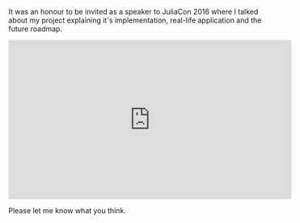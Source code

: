 <!-- 
.. title: JuliaCon 2016 Talk
.. slug: juliacon-2016-talk
.. date: 2016-07-27 15:15:54 UTC+05:30
.. tags: 
.. category: 
.. link: 
.. description: 
.. type: text
-->

It was an honour to be invited as a speaker to JuliaCon 2016 where I talked about my project explaining it's implementation, real-life application and the future roadmap.  
<iframe width="560" height="315" src="https://www.youtube.com/watch?v=fHG4uEOlMbY" frameborder="0" allowfullscreen></iframe>

Please let me know what you think. 



